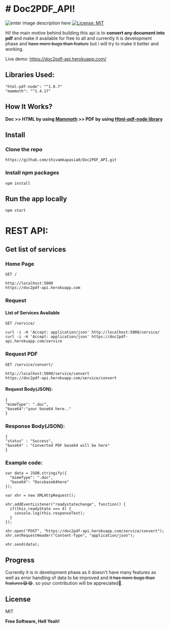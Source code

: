 # # Doc2PDF_API!
![enter image description here](https://heroku-badge.herokuapp.com/?app=doc2pdf-api)  [![License: MIT](https://img.shields.io/badge/License-MIT-yellow.svg)](https://opensource.org/licenses/MIT)

   
Hi! the main motive behind building this api is to **convert any document into pdf** and make it available for free to all and currently it is development phase and ~~have more bugs than featur~~e but i will try to make it better and working. 

Live demo: https://doc2pdf-api.herokuapp.com/
## Libraries Used:
```
"html-pdf-node": "^1.0.7"
"mammoth": "^1.4.17"
```
## How It Works?

 **Doc >> HTML by using [Mammoth](https://github.com/mwilliamson/mammoth.js#readme) >> PDF by using [Html-pdf-node library](https://github.com/mrafiqk/html-pdf-node#readme)**
## Install

### Clone the repo
```
https://github.com/shivamkapasia0/Doc2PDF_API.git
```
### Install npm packages

    npm install

## Run the app locally

    npm start
    
# REST API:

## Get list of services

### Home Page
`GET /`
	
	
	http://localhost:5000
	https://doc2pdf-api.herokuapp.com
	
### Request
#### List of Services Available
`GET /service/`

    curl -i -H 'Accept: application/json' http://localhost:5000/service/
    curl -i -H 'Accept: application/json' https://doc2pdf-api.herokuapp.com/service

### Request PDF
`GET /service/convert/`	
```
http://localhost:5000/service/convert
https://doc2pdf-api.herokuapp.com/service/convert
```
#### Request Body(JSON):
```
{
"mimeType": ".doc",
"base64":"your base64 here.."
}
```
### Response Body(JSON):
```
{
"status" : "Success",
"base64" : "Converted PDF base64 will be here"
}
```


### Example code:
```
var data = JSON.stringify({
  "mimeType": ".doc",
  "base64": "Docxbase64here"
});

var xhr = new XMLHttpRequest();

xhr.addEventListener("readystatechange", function() {
  if(this.readyState === 4) {
    console.log(this.responseText);
  }
});

xhr.open("POST", "https://doc2pdf-api.herokuapp.com/service/convert");
xhr.setRequestHeader("Content-Type", "application/json");

xhr.send(data);
```


##  Progress

Currently it is in development phase as it doesn't have many features as well as error handling of data to be improved and ~~it has more bugs than features~~😂😂. so your contribution will be appreciated🙏.


## License

MIT

**Free Software, Hell Yeah!**

